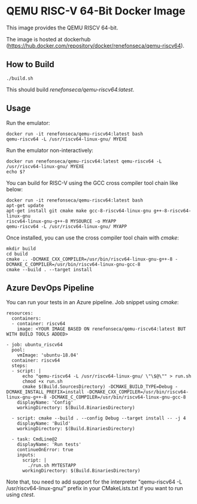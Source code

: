 # QEMU RISC-V 64-Bit Docker Image

This image provides the QEMU RISCV 64-bit.

The image is hosted at dockerhub (https://hub.docker.com/repository/docker/renefonseca/qemu-riscv64).

## How to Build

```
./build.sh
```

This should build *renefonseca/qemu-riscv64:latest*.

## Usage

Run the emulator:
```
docker run -it renefonseca/qemu-riscv64:latest bash
qemu-riscv64 -L /usr/riscv64-linux-gnu/ MYEXE
```

Run the emulator non-interactively:
```
docker run renefonseca/qemu-riscv64:latest qemu-riscv64 -L /usr/riscv64-linux-gnu/ MYEXE
echo $?
```

You can build for RISC-V using the GCC cross compiler tool chain like below:
```
docker run -it renefonseca/qemu-riscv64:latest bash
apt-get update
apt-get install git cmake make gcc-8-riscv64-linux-gnu g++-8-riscv64-linux-gnu
riscv64-linux-gnu-g++-8 MYSOURCE -o MYAPP
qemu-riscv64 -L /usr/riscv64-linux-gnu/ MYAPP
```

Once installed, you can use the cross compiler tool chain with *cmake*:
```
mkdir build
cd build
cmake .. -DCMAKE_CXX_COMPILER=/usr/bin/riscv64-linux-gnu-g++-8 -DCMAKE_C_COMPILER=/usr/bin/riscv64-linux-gnu-gcc-8
cmake --build . --target install
```


## Azure DevOps Pipeline

You can run your tests in an Azure pipeline. Job snippet using *cmake*:

```
resources:
  containers:
  - container: riscv64
    image: <YOUR IMAGE BASED ON renefonseca/qemu-riscv64:latest BUT WITH BUILD TOOLS ADDED>

- job: ubuntu_riscv64
  pool:
    vmImage: 'ubuntu-18.04'
  container: riscv64
  steps:
  - script: |
      echo "qemu-riscv64 -L /usr/riscv64-linux-gnu/ \"\$@\"" > run.sh
      chmod +x run.sh
      cmake $(Build.SourcesDirectory) -DCMAKE_BUILD_TYPE=Debug -DCMAKE_INSTALL_PREFIX=install -DCMAKE_CXX_COMPILER=/usr/bin/riscv64-linux-gnu-g++-8 -DCMAKE_C_COMPILER=/usr/bin/riscv64-linux-gnu-gcc-8
    displayName: 'Config'
    workingDirectory: $(Build.BinariesDirectory)

  - script: cmake --build . --config Debug --target install -- -j 4
    displayName: 'Build'
    workingDirectory: $(Build.BinariesDirectory)

  - task: CmdLine@2
    displayName: 'Run tests'
    continueOnError: true
    inputs:
      script: |
        ./run.sh MYTESTAPP
      workingDirectory: $(Build.BinariesDirectory)
```

Note that, tou need to add support for the interpreter "qemu-riscv64 -L /usr/riscv64-linux-gnu/" prefix in your CMakeLists.txt if you want to run using *ctest*.
